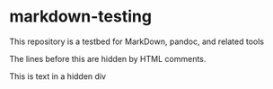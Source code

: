 # markdown-testing
This repository is a testbed for MarkDown, pandoc, and related tools
<!--
# comment
# comment
-->
The lines before this are hidden by HTML comments.
<div class="hidden">This is text in a hidden div</div>
